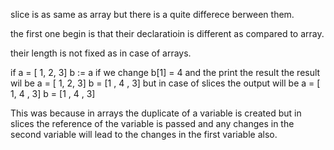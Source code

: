 slice is as same as array but there is a quite differece berween them.

the first one begin is that their declaratioin is different as compared to array.

their length is not fixed as in case of arrays.

if a = [ 1, 2, 3]
   b := a
if we change b[1] = 4 and the print the result the result wil be
a = [ 1, 2, 3]
b = [1 , 4 , 3]
but in case of slices the output will be
a = [ 1, 4 , 3]
b = [1 , 4 , 3]

This was because in arrays the duplicate of a variable is created but  in slices the reference of the variable is passed and any changes in the second variable will lead to the changes in the first variable also.